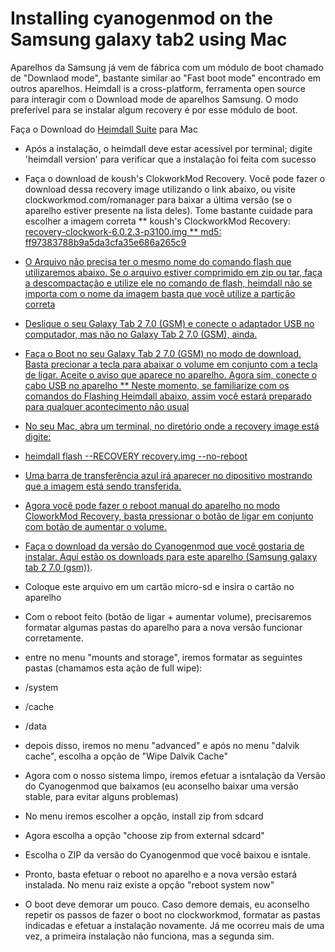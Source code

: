 Installing cyanogenmod on the Samsung galaxy tab2 using Mac
=======================================================

Aparelhos da Samsung já vem de fábrica com um módulo de boot chamado de "Downlaod mode", bastante similar ao "Fast boot mode" encontrado em outros aparelhos. Heimdall is a cross-platform, ferramenta open source para interagir com o Download mode de aparelhos Samsung. O modo preferível para se instalar algum recovery é por esse módulo de boot.

Faça o Download do <a href="http://glassechidna.com.au/heimdall/#downloads">Heimdall Suite</a> para Mac

* Após a instalação, o heimdall deve estar acessível por terminal; digite 'heimdall version' para verificar que a instalação foi feita com sucesso
* Faça o download de koush's ClokworkMod Recovery. Você pode fazer o download dessa recovery image utilizando o link abaixo, ou visite clockworkmod.com/romanager para baixar a última versão (se o aparelho estiver presente na lista deles). Tome bastante cuidade para escolher a imagem correta 
** koush's ClockworkMod Recovery: <a href="http://download2.clockworkmod.com/recoveries/recovery-clockwork-6.0.2.3-p3100.img">recovery-clockwork-6.0.2.3-p3100.img
** md5: ff97383788b9a5da3cfa35e686a265c9

* O Arquivo não precisa ter o mesmo nome do comando flash que utilizaremos abaixo. Se o arquivo estiver comprimido em zip ou tar, faça a descompactação e utilize ele no comando de flash, heimdall não se importa com o nome da imagem basta que você utilize a partição correta

* Deslique o seu Galaxy Tab 2 7.0 (GSM) e conecte o adaptador USB no computador, mas não no Galaxy Tab 2 7.0 (GSM), ainda.

* Faça o Boot no seu Galaxy Tab 2 7.0 (GSM) no modo de download. Basta precionar a tecla para abaixar o volume em conjunto com a tecla de ligar. Aceite o aviso que aparece no aparelho. Agora sim, conecte o cabo USB no aparelho
** Neste momento, se familiarize com os comandos do Flashing Heimdall abaixo, assim você estará preparado para qualquer acontecimento não usual
* No seu Mac, abra um terminal, no diretório onde a recovery image está digite:
* heimdall flash --RECOVERY recovery.img --no-reboot

* Uma barra de transferência azul irá aparecer no dipositivo mostrando que a imagem está sendo transferida.

* Agora você pode fazer o reboot manual do aparelho no modo CloworkMod Recovery, basta pressionar o botão de ligar em conjunto com botão de aumentar o volume.

* Faça o download da versão do Cyanogenmod que você gostaria de instalar. <a href="http://download.cyanogenmod.org/?device=p3100">Aqui estão os downloads para este aparelho (Samsung galaxy tab 2 7.0 (gsm))</a>. 

* Coloque este arquivo em um cartão micro-sd e insira o cartão no aparelho

* Com o reboot feito (botão de ligar + aumentar volume), precisaremos formatar algumas pastas do aparelho para a nova versão funcionar corretamente.

* entre no menu "mounts and storage", iremos formatar as seguintes pastas (chamamos esta ação de full wipe):
* /system
* /cache
* /data
* depois disso, iremos no menu "advanced" e após no menu "dalvik cache", escolha a opção de "Wipe Dalvik Cache"

* Agora com o nosso sistema limpo, iremos efetuar a isntalação da Versão do Cyanogenmod que baixamos (eu aconselho baixar uma versão stable, para evitar alguns problemas)

* No menu iremos escolher a opção, install zip from sdcard
* Agora escolha a opção "choose zip from external sdcard"
* Escolha o ZIP da versão do Cyanogenmod que você baixou e isntale.

* Pronto, basta efetuar o reboot no aparelho e a nova versão estará instalada. No menu raiz existe a opção "reboot system now"

* O boot deve demorar um pouco. Caso demore demais, eu aconselho repetir os passos de fazer o boot no clockworkmod, formatar as pastas indicadas e efetuar a instalação novamente. Já me ocorreu mais de uma vez, a primeira instalação não funciona, mas a segunda sim.


